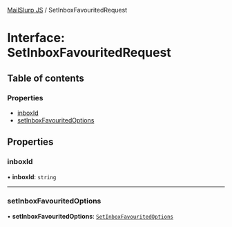 [MailSlurp JS](../README.md) / SetInboxFavouritedRequest

# Interface: SetInboxFavouritedRequest

## Table of contents

### Properties

- [inboxId](SetInboxFavouritedRequest.md#inboxid)
- [setInboxFavouritedOptions](SetInboxFavouritedRequest.md#setinboxfavouritedoptions)

## Properties

### inboxId

• **inboxId**: `string`

___

### setInboxFavouritedOptions

• **setInboxFavouritedOptions**: [`SetInboxFavouritedOptions`](SetInboxFavouritedOptions.md)
